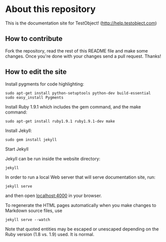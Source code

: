 # About this repository #

This is the documentation site for TestObject! (http://help.testobject.com)

## How to contribute

Fork the repository, read the rest of this README file and make some changes.
Once you're done with your changes send a pull request. Thanks!

## How to edit the site

Install pygments for code highlighting:

    sudo apt-get install python-setuptools python-dev build-essential
    sudo easy_install Pygments

Install Ruby 1.9.1 which includes the gem command, and the make command:  

    sudo apt-get install ruby1.9.1 ruby1.9.1-dev make  
    
Install Jekyll:  

    sudo gem install jekyll  
    
Start Jekyll  

Jekyll can be run inside the website directory:  

    jekyll  

In order to run a local Web server that will serve documentation site, run:

    jekyll serve

and then open [localhost:4000](http://localhost:4000/) in your browser. 

To regenerate the HTML pages automatically when you make changes to Markdown source files, use

    jekyll serve --watch

Note that quoted entities may be escaped or unescaped depending on the Ruby
version (1.8 vs. 1.9) used. It is normal.
